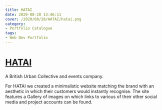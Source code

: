 ```yaml
---
title: HATAI
date: 2020-08-28 13:46:11
cover: /2020/08/28/HATAI/hatai.png
category:
- Portfolio Catalogue
tags:
- Web Dev Portfolio
---
```

# [HATAI](https://hatai.co.uk)

A British Urban Collective and events company.

For HATAI we created a minimalistic website matching the brand with an aesthetic in which their customers would instantly recognise. The site features a Gallery of images on which links to various of their other social media and project accounts can be found.
